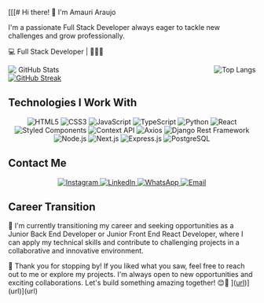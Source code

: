 [[[# Hi there! 👋 I'm Amauri Araujo

I'm a passionate Full Stack Developer always eager to tackle new challenges and grow professionally.

💻 Full Stack Developer | 🚀🚀🚀 

<div align="center" style="display:flex; align-itens:center; justify-content:space-between">
  <div style="display: flex; justify-content: space-between;  flex-direction:column; align-itens: start;">
    <img src="https://github-readme-stats.vercel.app/api?username=AmauriAraujojr&theme=transparent&bg_color=000&border_color=30A3DC&show_icons=true&icon_color=30A3DC&title_color=E94D5F&text_color=FFF" alt="GitHub Stats"/>
    <a href="https://git.io/streak-stats">
      <img src="https://streak-stats.demolab.com/?user=AmauriAraujojr&theme=bear&background=000&border=30A3DC&dates=FFF" alt="GitHub Streak"/>
    </a>
  </div>
    <img src="https://github-readme-stats-git-masterrstaa-rickstaa.vercel.app/api/top-langs/?username=AmauriAraujojr&bg_color=000&border_color=30A3DC&title_color=E94D5F&text_color=FFF" alt="Top Langs"/>
</div>

## Technologies I Work With

<div align="center">
  <img src="https://img.shields.io/badge/HTML5-000?style=for-the-badge&logo=html5" alt="HTML5"/>
  <img src="https://img.shields.io/badge/CSS3-000?style=for-the-badge&logo=css3&logoColor=264CE4" alt="CSS3"/>
  <img src="https://img.shields.io/badge/JavaScript-000?style=for-the-badge&logo=javascript" alt="JavaScript"/>
  <img src="https://img.shields.io/badge/TypeScript-000?style=for-the-badge&logo=typescript" alt="TypeScript"/>
  <img src="https://img.shields.io/badge/Python-000?style=for-the-badge&logo=python" alt="Python"/>
  <img src="https://img.shields.io/badge/React-000?style=for-the-badge&logo=react" alt="React"/>
  <img src="https://img.shields.io/badge/Styled_Components-000?style=for-the-badge&logo=styled-components" alt="Styled Components"/>
  <img src="https://img.shields.io/badge/Context_API-000?style=for-the-badge&logo=react" alt="Context API"/>
  <img src="https://img.shields.io/badge/Axios-000?style=for-the-badge&logo=axios" alt="Axios"/>
  <img src="https://img.shields.io/badge/Django_Rest_Framework-000?style=for-the-badge&logo=django" alt="Django Rest Framework"/>
  <img src="https://img.shields.io/badge/Node.js-000?style=for-the-badge&logo=node.js" alt="Node.js"/>
  <img src="https://img.shields.io/badge/Next.js-000?style=for-the-badge&logo=next.js" alt="Next.js"/>
  <img src="https://img.shields.io/badge/Express.js-000?style=for-the-badge&logo=express" alt="Express.js"/>
  <img src="https://img.shields.io/badge/PostgreSQL-000?style=for-the-badge&logo=postgresql" alt="PostgreSQL"/>

</div>

## Contact Me

<div align="center">
  <a href="https://www.instagram.com/amaurijr35/">
    <img src="https://img.shields.io/badge/Instagram-000?style=for-the-badge&logo=instagram" alt="Instagram"/>
  </a>
  <a href="https://www.linkedin.com/in/amauriaraujojr/">
    <img src="https://img.shields.io/badge/LinkedIn-000?style=for-the-badge&logo=linkedin&logoColor=0E76A8" alt="LinkedIn"/>
  </a>
  <a href="https://api.whatsapp.com/send?phone=5535997392790&text=Hello%20Amauri,%20I%20found%20your%20GitHub%20profile%20and%20I'm%20interested%20in%20connecting%20with%20you.">
    <img src="https://img.shields.io/badge/WhatsApp-000?style=for-the-badge&logo=whatsapp&logoColor=25D366" alt="WhatsApp"/>
  </a>
  <a href="mailto:amauriaraujojr@yahoo.com.br">
    <img src="https://img.shields.io/badge/Email-000?style=for-the-badge&logo=gmail&logoColor=EA4335" alt="Email"/>
  </a>
</div>

## Career Transition

🌱 I'm currently transitioning my career and seeking opportunities as a Junior Back End Developer or Junior Front End React Developer, where I can apply my technical skills and contribute to challenging projects in a collaborative and innovative environment.

👀 Thank you for stopping by! If you liked what you saw, feel free to reach out to me or explore my projects. I'm always open to new opportunities and exciting collaborations. Let's build something amazing together! 😊🚀
]([url](url))](url)](url)
